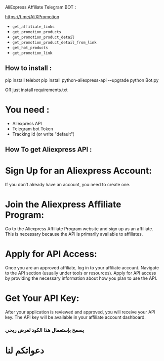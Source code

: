 AliExpress Affiliate Telegram BOT  :

https://t.me/AliXPromotion

- `get_affiliate_links`
- `get_promotion_products`
- `get_promotion_product_detail`
- `get_promotion_product_detail_from_link`
- `get_hot_products`
- `get_promotion_link`

## How to install :

 pip install telebot
 pip install python-aliexpress-api --upgrade
 python Bot.py

 OR just install requirements.txt

 # You need : 
 - Aliexpress API 
 - Telegram bot Token
 - Tracking id (or write "default")



## How To get Aliexpress API : 
# Sign Up for an Aliexpress Account:

 If you don’t already have an account, you need to create one.

# Join the Aliexpress Affiliate Program: 
Go to the Aliexpress Affiliate Program website and sign up as an affiliate. This is necessary because the API is primarily available to affiliates.

# Apply for API Access:

Once you are an approved affiliate, log in to your affiliate account.
Navigate to the API section (usually under tools or resources).
Apply for API access by providing the necessary information about how you plan to use the API.

# Get Your API Key:

After your application is reviewed and approved, you will receive your API key.
The API key will be available in your affiliate account dashboard.

### يسمح بإستعمال هذا الكود لغرض ربحي 
# دعواتكم لنا
